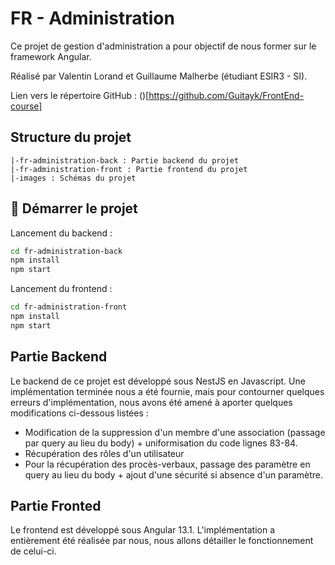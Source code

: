 # FR - Administration
Ce projet de gestion d'administration a pour objectif de nous former sur le framework Angular.

Réalisé par Valentin Lorand et Guillaume Malherbe (étudiant ESIR3 - SI). 

Lien vers le répertoire GitHub : ()[https://github.com/Guitayk/FrontEnd-course]

## Structure du projet
```
|-fr-administration-back : Partie backend du projet
|-fr-administration-front : Partie frontend du projet
|-images : Schémas du projet
```

## :rocket: Démarrer le projet

Lancement du backend :

```bash
cd fr-administration-back
npm install
npm start
```

Lancement du frontend :

```bash
cd fr-administration-front
npm install
npm start
```

## Partie Backend
Le backend de ce projet est développé sous NestJS en Javascript.
Une implémentation terminée nous a été fournie, mais pour contourner quelques erreurs d'implémentation, nous avons été amené à aporter quelques modifications ci-dessous listées :

- Modification de la suppression d'un membre d'une association (passage par query au lieu du body) + uniformisation du code lignes 83-84.
- Récupération des rôles d'un utilisateur
- Pour la récupération des procès-verbaux, passage des paramètre en query au lieu du body + ajout d'une sécurité si absence d'un paramètre.

## Partie Fronted
Le frontend est développé sous Angular 13.1.
L'implémentation a entièrement été réalisée par nous, nous allons détailler le fonctionnement de celui-ci.
